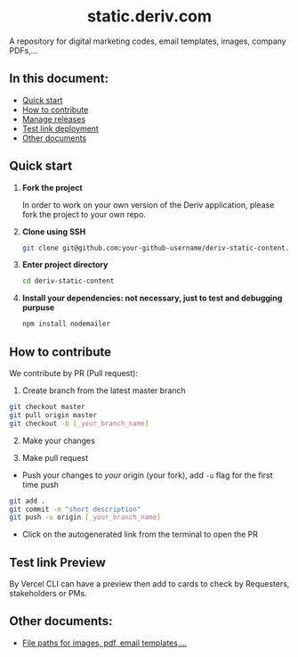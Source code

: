<h1 align="center"> static.deriv.com </h1>

A repository for digital marketing codes, email templates, images, company PDFs,...

## In this document:
-   [Quick start](#quick-start)
-   [How to contribute](#how-to-contribute)
-   [Manage releases](#manage-releases)
-   [Test link deployment](#test-link-deployment)
-   [Other documents](#other-docs)

## Quick start
1. **Fork the project**

    In order to work on your own version of the Deriv application, please fork the project to your own repo.

2.  **Clone using SSH**

    ```sh
    git clone git@github.com:your-github-username/deriv-static-content.git
    ```

3.  **Enter project directory**

    ```sh
    cd deriv-static-content
    ```

4.  **Install your dependencies: not necessary, just to test and debugging purpuse**

    ```sh
    npm install nodemailer
    ```

## How to contribute
We contribute by PR (Pull request):

1. Create branch from the latest master branch
```sh
git checkout master
git pull origin master
git checkout -b [_your_branch_name]
```

2. Make your changes

3. Make pull request

- Push your changes to *your* origin (your fork), add `-u` flag for the first time push

```sh
git add . 
git commit -m "short description"  
git push -u origin [_your_branch_name]
```

-   Click on the autogenerated link from the terminal to open the PR

## Test link Preview
By Vercel CLI can have a preview then add to cards to check by Requesters, stakeholders or PMs.

## Other documents:
- [File paths for images, pdf, email templates,...](https://github.com/binary-com/deriv-static-content/blob/master/doc/file-structure.md)

